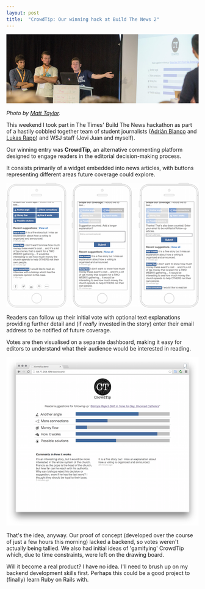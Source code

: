 ```yaml
---
layout: post
title:  "CrowdTip: Our winning hack at Build The News 2"
---
```


![Our group presenting. Photo by Matt Taylor](/assets/crowdtip/group.jpg)

*Photo by [Matt Taylor](https://twitter.com/mattietk).*

This weekend I took part in The Times' Build The News hackathon as part of a hastily cobbled together team of student journalists ([Adrián Blanco](https://twitter.com/lapichicera) and [Lukas Rapp](https://twitter.com/luigirappallo)) and WSJ staff (Jovi Juan and myself).

Our winning entry was **CrowdTip**, an alternative commenting platform designed to engage readers in the editorial decision-making process.

It consists primarily of a widget embedded into news articles, with buttons representing different areas future coverage could explore.

![Widget screenshot](/assets/crowdtip/widget.png)

Readers can follow up their initial vote with optional text explanations providing further detail and (if *really* invested in the story) enter their email address to be notified of future coverage.

Votes are then visualised on a separate dashboard, making it easy for editors to understand what their audience would be interested in reading.

![Dashboard screenshot](/assets/crowdtip/dashboard.png)

That's the idea, anyway. Our proof of concept (developed over the course of just a few hours this morning) lacked a backend, so votes weren't actually being tallied. We also had initial ideas of 'gamifying' CrowdTip which, due to time constraints, were left on the drawing board.

Will it become a real product? I have no idea. I'll need to brush up on my backend development skills first. Perhaps this could be a good project to (finally) learn Ruby on Rails with.